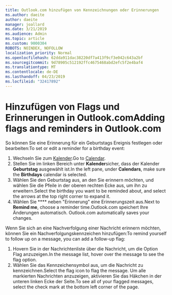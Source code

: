```yaml
---
title: Outlook.com hinzufügen von Kennzeichnungen oder Erinnerungen
ms.author: daeite
author: daeite
manager: joallard
ms.date: 3/21/2019
ms.audience: Admin
ms.topic: article
ms.custom: 9000304
ROBOTS: NOINDEX, NOFOLLOW
localization_priority: Normal
ms.openlocfilehash: 62dda911dac38220df7a413f9cf3e042c643a2bf
ms.sourcegitcommit: 9d78905c512192ffc4675468abd2efc5f2e4baf4
ms.translationtype: MT
ms.contentlocale: de-DE
ms.lasthandoff: 04/23/2019
ms.locfileid: "32417892"
---
```

# <a name="adding-flags-and-reminders-in-outlookcom"></a><span data-ttu-id="77ecc-102">Hinzufügen von Flags und Erinnerungen in Outlook.com</span><span class="sxs-lookup"><span data-stu-id="77ecc-102">Adding flags and reminders in Outlook.com</span></span>

<span data-ttu-id="77ecc-103">So können Sie eine Erinnerung für ein Geburtstags Ereignis festlegen oder bearbeiten:</span><span class="sxs-lookup"><span data-stu-id="77ecc-103">To set or edit a reminder for a birthday event:</span></span>

1. <span data-ttu-id="77ecc-104">Wechseln Sie zum [Kalender](https://outlook.live.com/calendar/).</span><span class="sxs-lookup"><span data-stu-id="77ecc-104">Go to [Calendar](https://outlook.live.com/calendar/).</span></span>
1. <span data-ttu-id="77ecc-105">Stellen Sie im linken Bereich unter **Kalender**sicher, dass der Kalender **Geburtstag** ausgewählt ist.</span><span class="sxs-lookup"><span data-stu-id="77ecc-105">In the left pane, under **Calendars**, make sure the **Birthdays** calendar is selected.</span></span>
1. <span data-ttu-id="77ecc-106">Wählen Sie den Geburtstag aus, an den Sie erinnern möchten, und wählen Sie die Pfeile in der oberen rechten Ecke aus, um ihn zu erweitern.</span><span class="sxs-lookup"><span data-stu-id="77ecc-106">Select the birthday you want to be reminded about, and select the arrows at the top right corner to expand it.</span></span>
1. <span data-ttu-id="77ecc-107">Wählen Sie \*\*\*\* neben "Erinnerung" eine Erinnerungszeit aus.</span><span class="sxs-lookup"><span data-stu-id="77ecc-107">Next to **Remind me**, choose a reminder time.</span></span><span data-ttu-id="77ecc-108">Outlook.com speichert Ihre Änderungen automatisch.</span><span class="sxs-lookup"><span data-stu-id="77ecc-108"> Outlook.com automatically saves your changes.</span></span>

<span data-ttu-id="77ecc-109">Wenn Sie sich an eine Nachverfolgung einer Nachricht erinnern möchten, können Sie ein Nachverfolgungskennzeichen hinzufügen:</span><span class="sxs-lookup"><span data-stu-id="77ecc-109">To remind yourself to follow up on a message, you can add a follow-up flag:</span></span>

1. <span data-ttu-id="77ecc-110">Hovern Sie in der Nachrichtenliste über die Nachricht, um die Option Flag anzuzeigen.</span><span class="sxs-lookup"><span data-stu-id="77ecc-110">In the message list, hover over the message to see the flag option.</span></span>
1. <span data-ttu-id="77ecc-111">Wählen Sie das Kennzeichensymbol aus, um die Nachricht zu kennzeichnen.</span><span class="sxs-lookup"><span data-stu-id="77ecc-111">Select the flag icon to flag the message.</span></span> <span data-ttu-id="77ecc-112">Um alle markierten Nachrichten anzuzeigen, aktivieren Sie das Häkchen in der unteren linken Ecke der Seite.</span><span class="sxs-lookup"><span data-stu-id="77ecc-112">To see all of your flagged messages, select the check mark at the bottom left corner of the page.</span></span>